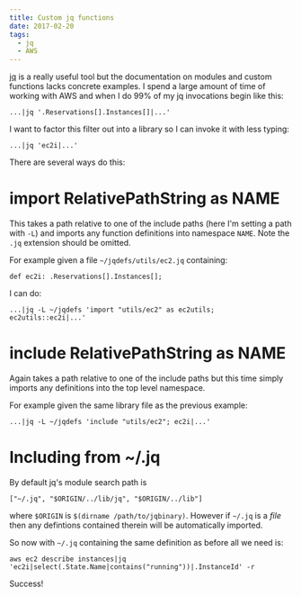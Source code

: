 ```yaml
---
title: Custom jq functions
date: 2017-02-20
tags:
  - jq
  - AWS
---
```


[jq](https://stedolan.github.io/jq/) is a really useful tool but the documentation on modules and custom functions lacks concrete examples. I spend a large amount of time of working with AWS and when I do 99% of my jq invocations begin like this:


```
...|jq '.Reservations[].Instances[]|...'
```

I want to factor this filter out into a library so I can invoke it with less typing:

```
...|jq 'ec2i|...'
```

There are several ways do this:

# import RelativePathString as NAME

This takes a path relative to one of the include paths (here I'm setting a path with `-L`) and imports any function definitions into namespace `NAME`. Note the `.jq` extension should be omitted.

For example given a file `~/jqdefs/utils/ec2.jq` containing:

```
def ec2i: .Reservations[].Instances[];
```

I can do:

```
...|jq -L ~/jqdefs 'import "utils/ec2" as ec2utils; ec2utils::ec2i|...'
```

# include RelativePathString as NAME

Again takes a path relative to one of the include paths but this time simply imports any definitions into the top level namespace.

For example given the same library file as the previous example:

```
...|jq -L ~/jqdefs 'include "utils/ec2"; ec2i|...' 
```

# Including from ~/.jq

By default jq's module search path is 

```
["~/.jq", "$ORIGIN/../lib/jq", "$ORIGIN/../lib"]
```

where `$ORIGIN` is `$(dirname /path/to/jqbinary)`. However if `~/.jq` is a _file_ then any defintions contained therein will be automatically imported.

So now with `~/.jq` containing the same definition as before all we need is:

```
aws ec2 describe instances|jq 'ec2i|select(.State.Name|contains("running"))|.InstanceId' -r
```

Success!
